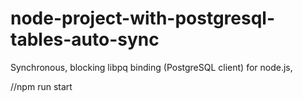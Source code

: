 # node-project-with-postgresql-tables-auto-sync
Synchronous, blocking libpq binding (PostgreSQL client) for node.js,

//npm run start

